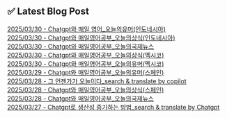 
## ✅ Latest Blog Post
 
[2025/03/30 - Chatgpt와 매일 영어_오늘의유머(인도네시아)](https://3hongstore.tistory.com/151) <br/>
[2025/03/30 - Chatgpt와 매일영어공부_오늘의상식(인도네시아)](https://3hongstore.tistory.com/150) <br/>
[2025/03/30 - Chatgpt와 매일영어공부_오늘의국제뉴스](https://3hongstore.tistory.com/149) <br/>
[2025/03/30 - Chatgpt와 매일영어공부_오늘의상식(멕시코)](https://3hongstore.tistory.com/148) <br/>
[2025/03/30 - Chatgpt와 매일영어공부_오늘의유머(멕시코)](https://3hongstore.tistory.com/147) <br/>
[2025/03/29 - Chatgpt와 매일영어공부_오늘의유머(스페인)](https://3hongstore.tistory.com/146) <br/>
[2025/03/28 - 그 언젠가가 오늘이다_search &amp; translate by copilot](https://3hongstore.tistory.com/145) <br/>
[2025/03/28 - Chatgpt와 매일영어공부_오늘의상식(스페인)](https://3hongstore.tistory.com/143) <br/>
[2025/03/28 - Chatgpt와 매일영어공부_오늘의국제뉴스](https://3hongstore.tistory.com/142) <br/>
[2025/03/27 - Chatgpt로 생산성 증가하는 방법_search &amp; translate by Chatgpt](https://3hongstore.tistory.com/141) <br/>

